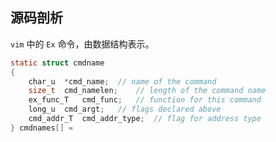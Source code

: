 



## 源码剖析

`vim` 中的 `Ex` 命令，由数据结构表示。

```c
static struct cmdname
{
    char_u	*cmd_name;	// name of the command
    size_t	cmd_namelen;	// length of the command name
    ex_func_T   cmd_func;	// function for this command
    long_u	cmd_argt;	// flags declared above
    cmd_addr_T	cmd_addr_type;	// flag for address type
} cmdnames[] =
```





